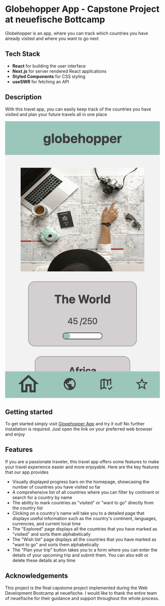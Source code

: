 # Globehopper App - Capstone Project at neuefische Bottcamp

Globehopper is an app, where you can track which countries you have already visited and where you want to go next

## Tech Stack

- **React** for building the user interface
- **Next.js** for server rendered React applications
- **Styled Components** for CSS styling
- **useSWR** for fetching an API

## Description

With this travel app, you can easily keep track of the countries you have visited and plan your future travels all in one place

![Pic1](public/assets/capstone1.png)

## Getting started

To get started simply visit [Glopehopper App](https://capstone-globehopper.vercel.app/) and try it out! No further installation is required. Just open the link on your preferred web browser and enjoy

## Features

If you are a passionate traveler, this travel app offers some features to make your travel experience easier and more enjoyable. Here are the key features that our app provides

- Visually displayed progress bars on the homepage, showcasing the number of countries you have visited so far
- A comprehensive list of all countries where you can filter by continent or search for a country by name
- The ability to mark countries as "visited" or "want to go" directly from the country list
- Clicking on a country's name will take you to a detailed page that displays useful information such as the country's continent, languages, currencies, and current local time
- The "Explored" page displays all the countries that you have marked as "visited" and sorts them alphabetically
- The "Wish list" page displays all the countries that you have marked as "want to go" and sorts them alphabetically
- The "Plan your trip" button takes you to a form where you can enter the details of your upcoming trip and submit them. You can also edit or delete these details at any time

## Acknowledgements

This project is the final capstome project implemented during the Web Development Bootcamp at neuefische. I would like to thank the entire team of neuefische for their guidance and support throughout the whole process.
